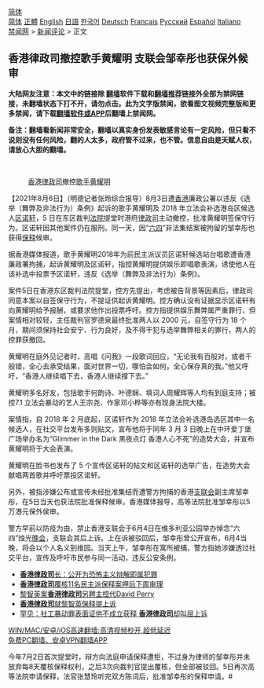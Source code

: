  <!-- 面包屑导航 --> <div class="breadcrumb"><!-- GTranslate: https://gtranslate.io/ -->  <div class="switcher notranslate">  <div class="selected">  <a href="#" onclick="return false;"> 简体</a>  </div>  <div class="option">  <a href="https://www.bannedbook.org" onclick="doGTranslate('zh-CN|zh-CN');jQuery('div.switcher div.selected a').html(jQuery(this).html());return false;" title="简体中文" class="nturl selected"> 简体</a>  <a href="https://www.bannedbook.org/zh-tw/" onclick="doGTranslate('zh-CN|zh-TW');jQuery('div.switcher div.selected a').html(jQuery(this).html());return false;" title="繁體中文" class="nturl"> 正體</a>  <a href="https://www.bannedbook.org/en/" onclick="doGTranslate('zh-CN|en');jQuery('div.switcher div.selected a').html(jQuery(this).html());return false;" title="English" class="nturl"> English</a>  <a href="https://www.bannedbook.org/ja/" onclick="doGTranslate('zh-CN|ja');jQuery('div.switcher div.selected a').html(jQuery(this).html());return false;" title="日本語" class="nturl"> 日語</a>  <a href="https://www.bannedbook.org/ko/" onclick="doGTranslate('zh-CN|ko');jQuery('div.switcher div.selected a').html(jQuery(this).html());return false;" title="한국어" class="nturl"> 한국어</a>  <a href="https://www.bannedbook.org/de/" onclick="doGTranslate('zh-CN|de');jQuery('div.switcher div.selected a').html(jQuery(this).html());return false;" title="Deutsch" class="nturl"> Deutsch</a>  <a href="https://www.bannedbook.org/fr/" onclick="doGTranslate('zh-CN|fr');jQuery('div.switcher div.selected a').html(jQuery(this).html());return false;" title="Français" class="nturl"> Français</a>  <a href="https://www.bannedbook.org/ru/" onclick="doGTranslate('zh-CN|ru');jQuery('div.switcher div.selected a').html(jQuery(this).html());return false;" title="Русский" class="nturl"> Русский</a>  <a href="https://www.bannedbook.org/es/" onclick="doGTranslate('zh-CN|es');jQuery('div.switcher div.selected a').html(jQuery(this).html());return false;" title="Español" class="nturl"> Español</a>  <a href="https://www.bannedbook.org/it/" onclick="doGTranslate('zh-CN|it');jQuery('div.switcher div.selected a').html(jQuery(this).html());return false;" title="Italiano" class="nturl"> Italiano</a>  </div>  </div>      <div class='breadcrumb-sub'><!-- Breadcrumb NavXT 6.3.0 --> <a href="https://www.bannedbook.org/" class="home">禁闻网</a> &gt; <a href="https://www.bannedbook.org/bnews/comments/" class="category">新闻评论</a> &gt; 正文</div></div><h2>香港律政司撤控歌手黄耀明 支联会邹幸彤也获保外候审</h2> <p class="notice"><b>大陆网友注意：本文中的链接除 <a href="https://github.com/bannedbook/fanqiang" >翻墙</a>软件下载和<a href="https://github.com/killgcd/justmysocks/blob/master/README.md">翻墙推荐</a>链接外全部为禁网链接，未翻墙状态下打不开，请勿点击。此为文字版禁闻，欲看图文视频完整版和更多禁闻，请下载<a href="https://github.com/bannedbook/fanqiang">翻墙软件或APP</a>后翻墙上禁闻网。</p><p>备注：翻墙看新闻非常安全，翻墙以真实身份发表敏感言论有一定风险，但只看不说则没有任何风险，翻的人太多，政府管不过来，也不管。信息自由是天赋人权，请放心大胆的翻墙。</b></p>  <div class="entry"> <br /> <figure><a href="https://i2.wp.com/upload-images-bucket-v64rleca837do.s3.eu-west-1.amazonaws.com/wp-content/uploads/2021/08/06070632/Screen-Shot-2021-08-06-at-5.09.52-pm.png?fit=823%2C547&#038;ssl=1" data-caption="香港律政司撤控歌手黄耀明"></a><figcaption class="wp-caption-text"><a href="https://www.bannedbook.org/bnews/tag/%E9%A6%99%E6%B8%AF%E5%BE%8B%E6%94%BF%E5%8F%B8/" class="st_tag internal_tag" rel="tag" title="标签 香港律政司 下的日志">香港律政司</a>撤控<a href="https://www.bannedbook.org/bnews/tag/%e6%ad%8c%e6%89%8b/" class="st_tag internal_tag" rel="tag" title="标签 歌手 下的日志">歌手</a><a href="https://www.bannedbook.org/bnews/tag/%E9%BB%84%E8%80%80%E6%98%8E/" class="st_tag internal_tag" rel="tag" title="标签 黄耀明 下的日志">黄耀明</a></figcaption></figure> <p>【2021年8月6日】（明德记者张玲综合报导）8月3日遭<a href="https://www.bannedbook.org/bnews/tag/%e9%a6%99%e6%b8%af/" class="st_tag internal_tag" rel="tag" title="标签 香港 下的日志">香港</a>廉政公署以违反《选举（舞弊及非法行为）条例》起诉的歌手黄耀明及 2018 年立法会补选港岛区候选人<a href="https://www.bannedbook.org/bnews/tag/%E5%8C%BA%E8%AF%BA%E8%BD%A9/" class="st_tag internal_tag" rel="tag" title="标签 区诺轩 下的日志">区诺轩</a>，5 日在东区裁判<a href="https://www.bannedbook.org/bnews/tag/%e6%b3%95%e9%99%a2/" class="st_tag internal_tag" rel="tag" title="标签 法院 下的日志">法院</a>提堂时港府<a href="https://www.bannedbook.org/bnews/tag/%E5%BE%8B%E6%94%BF%E5%8F%B8/" class="st_tag internal_tag" rel="tag" title="标签 律政司 下的日志">律政司</a>主动撤控，批准黄耀明签保守行为。区诺轩因其他案件仍在服刑。同一天，因“<span class='wp_keywordlink'><a href="https://www.bannedbook.org/forum2/topic2509.html" title="《中国六四真相》" target="_blank">六四</a></span>”非法集结案被拘留的邹幸彤也获得<a href="https://www.bannedbook.org/bnews/tag/%E4%BF%9D%E9%87%8A/" class="st_tag internal_tag" rel="tag" title="标签 保释 下的日志">保释</a>候审。</p> <p>据香港媒体报道，歌手黄耀明2018年为前民主派议员区诺轩候选站台唱歌遭香港廉政署拘捕，起诉黄耀明及区诺轩，指控黄耀明提供娱乐即唱歌表演，诱使他人在该补选中投票予区诺轩，违反《选举（舞弊及非法行为）条例》。</p>  <p>案件5日在香港东区裁判法院提堂，控方先提出，考虑被告背景等因素后，律政司同意本案以自签保守行为，不提证供起诉黄耀明。控方确认没有证据显示区诺轩有向黄耀明给予报酬，或要求他作出投票呼吁。控方指提供娱乐舞弊属严重罪行，但案情相对较轻，主任裁判官罗德泉最终批准两人以 2000 元，自签守行为 18 个月，期间须保持社会安宁、行为良好，及不得干犯与选举舞弊相关的罪行，两人的控罪获撤回。</p> <p>黄耀明在庭外见记者时，高唱《问我》一段歌词回应，“无论我有百般对，或者千般错，全心去承受结果，面对世界一切，哪怕会如何，全心保存真的我。”他又呼吁，“香港人继续唱下去，香港人继续撑下去。”</p>  <p>黄耀明多名好友，包括歌手何韵诗、叶德娴、填词人周耀辉等人均有到庭支持；被控7.1 立法会暴动的艺人王宗尧、作家邓小桦等亦有现身法院大楼。</p> <p>案情指，自 2018 年 2 月底起，区诺轩作为 2018 年立法会补选港岛选区其中一名候选人，在社交平台发布多则贴文，宣布他将于同年 3 月 3 日晚上在中环爱丁堡广场举办名为“Glimmer in the Dark 黑夜点灯 香港人心不死”的造势大会，并宣布黄耀明将于大会表演。</p>  <p>黄耀明在脸书也发布了 5 个宣传区诺轩的帖文和区诺轩的选举广告，在造势大会献唱两首歌并呼吁票投区诺轩。</p> <p>另外，被指涉嫌公布或宣传未经批准集结而遭警方拘捕的香港<a href="https://www.bannedbook.org/bnews/tag/%e6%94%af%e8%81%94%e4%bc%9a/" class="st_tag internal_tag" rel="tag" title="标签 支联会 下的日志">支联会</a>副主席邹幸彤，在5日当天也获法院批准保释候审。香港媒体报导，高等法院批准邹幸彤以5万港元保外侯审。</p>  <p>警方早前以防疫为由，禁止香港支联会于6月4日在维多利亚公园举办悼念“六四”烛光<span class='wp_keywordlink_affiliate'><a href="https://zh-cn.shenyunperformingarts.org/" title="晚会" target="_blank">晚会</a></span>，支联会其后上诉。上在诉被驳回后，邹幸彤曾公开宣布，6月4当晚，将会以个人名义到维园。当天上午，邹幸彤在寓所被捕，警方指她涉嫌透过社交平台，宣传及呼吁市民参与同一活动，违反公安条例。</p> <ul class='op-related-articles' title='相关阅读'> <li><a href='https://www.bannedbook.org/bnews/baitai/20210712/1585616.html' target='_blank'><b>香港律政司</b>长：公开为恐怖主义辩解即属犯罪</a></li> <li><a href='https://www.bannedbook.org/bnews/headline/20210307/1499925.html' target='_blank'><b>香港律政司</b>覆核11名民主派保释案押后下周审理</a></li> <li><a href='https://www.bannedbook.org/bnews/ssgc/20210120/1471400.html' target='_blank'>黎智英案<b>香港律政司</b>另聘主控代David Perry</a></li> <li><a href='https://www.bannedbook.org/bnews/ssgc/20201231/1458440.html' target='_blank'><b>香港律政司</b>就黎智英保释提上诉</a></li> <li><a href='https://www.bannedbook.org/bnews/headline/20201101/1423910.html' target='_blank'>罕见：社工暴动罪表面证供不成立获释 <b>香港律政司</b>却叫屈上诉</a></li> </ul> <p class="texttj"> <a href="https://github.com/bannedbook/fanqiang/wiki/V2ray%E6%9C%BA%E5%9C%BA" target="_blank">WIN/MAC/安卓/iOS高速翻墙:高清视频秒开,超低延迟</a><br/> <a href="https://github.com/bannedbook/fanqiang/wiki/%E7%A6%81%E9%97%BB%E7%BD%91%E5%AE%89%E5%8D%93%E7%BF%BB%E5%A2%99%E6%96%B0%E9%97%BBAPP" target="_blank">免费PC翻墙、安卓VPN翻墙APP</a></p><p>今年7月2日首次提堂时，辩方向法庭申请保释遭拒，不过身为律师的邹幸彤并未放弃每8天覆核保释权利，之后3次向裁判官提出覆核，但全部被驳回。5日再次高等法院申请保释，法官张慧玲听完双方陈词后，批准邹幸彤的保释申请。#</p><a name='sharetosocial'></a>  <div style="margin-bottom:5px;padding-bottom:5px;clear:both"> <div id="archive-pix-1" class="banner-ads"> <!-- AuctionX Display platform tag START --> <div id="26318x728x90x621x_ADSLOT2" clicktrack="%%CLICK_URL_ESC%%"></div> <!-- AuctionX Display platform tag END --> </div> <div id="archive-pix-2" class="banner-ads"> <!-- AuctionX Display platform tag START --> <div id="26315x300x250x621x_ADSLOT2" clicktrack="%%CLICK_URL_ESC%%"></div> <!-- AuctionX Display platform tag END --> </div> </div>  <div id="archive-pix-1" class="banner-ads"> <!-- AuctionX Display platform tag START --> <div id="26318x728x90x621x_ADSLOT3" clicktrack="%%CLICK_URL_ESC%%"></div> <!-- AuctionX Display platform tag END --> </div> </div><!--END ENTRY--> 